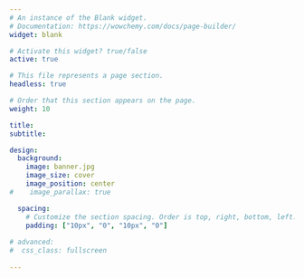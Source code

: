 ```yaml
---
# An instance of the Blank widget.
# Documentation: https://wowchemy.com/docs/page-builder/
widget: blank

# Activate this widget? true/false
active: true

# This file represents a page section.
headless: true

# Order that this section appears on the page.
weight: 10

title:
subtitle:

design:
  background:
    image: banner.jpg
    image_size: cover
    image_position: center
#    image_parallax: true

  spacing:
    # Customize the section spacing. Order is top, right, bottom, left.
    padding: ["10px", "0", "10px", "0"]
    
# advanced:
#  css_class: fullscreen
  
---
```

